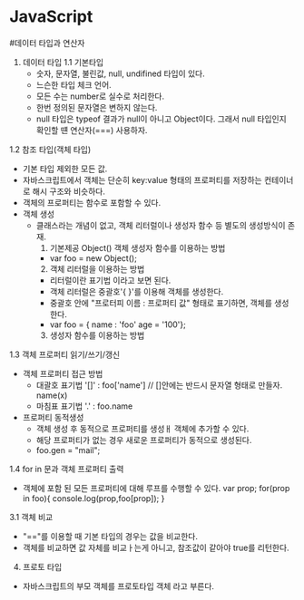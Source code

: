 # JavaScript

#데이터 타입과 연산자
1. 데이터 타입
 1.1 기본타입
   - 숫자, 문자열, 불린값, null, undifined 타입이 있다.
   - 느슨한 타입 체크 언어.
   - 모든 수는 number로 실수로 처리한다.
   - 한번 정의된 문자열은 변하지 않는다.
   - null 타입은 typeof 결과가 null이 아니고 Object이다. 그래서 null 타입인지 확인할 떈 연산자(===) 사용하자.

 1.2 참조 타입(객체 타입)
   - 기본 타입 제외한 모든 값.
   - 자바스크립트에서 객체는 단순히 key:value 형태의 프로퍼티를 저장하는 컨테이너로 해시 구조와 비슷하다.
   - 객체의 프로퍼티는 함수로 포함할 수 있다.
   - 객체 생성
     - 클래스라는 개념이 없고, 객체 리터럴이나 생성자 함수 등 별도의 생성방식이 존재.
       1) 기본제공 Object() 객체 생성자 함수를 이용하는 방법
         -  var foo = new Object();
       2) 객체 리터럴을 이용하는 방법
         - 리터럴이란 표기법 이라고 보면 된다.
         - 객체 리터럴은 중괄호'{ }'를 이용해 객체를 생성한다.
         - 중괄호 안에 "프로터피 이름 : 프로퍼티 값" 형태로 표기하면, 객체를 생성한다.
         - var foo = { name : 'foo' age = '100'};
       3) 생성자 함수를 이용하는 방법

 1.3 객체 프로퍼티 읽기/쓰기/갱신
   - 객체 프로퍼티 접근 방법
     - 대괄호 표기법 '[]' : foo['name']  // []안에는 반드시 문자열 형태로 만들자. name(x)
     - 마침표 표기법 '.'  : foo.name
   - 프로퍼티 동적생성
     - 객체 생성 후 동적으로 프로퍼티를 생성ㅐ 객체에 추가할 수 있다.
     - 해당 프로퍼티가 없는 경우 새로운 프로퍼티가 동적으로 생성된다.
     - foo.gen = "mail";

 1.4 for in 문과 객체 프로퍼티 출력
   - 객체에 포함 된 모든 프로퍼티에 대해 루프를 수행할 수 있다.
     var prop;
     for(prop in foo){
       console.log(prop,foo[prop]);
     }

 3.1 객체 비교
   - "=="를 이용할 때 기본 타입의 경우는 값을 비교한다.
   - 객체를 비교하면 값 자체를 비교ㅏ는게 아니고, 참조값이 같아야 true를 리턴한다.

4. 프로토 타입
  - 자바스크립트의 부모 객체를 프로토타입 객체 라고 부른다.




